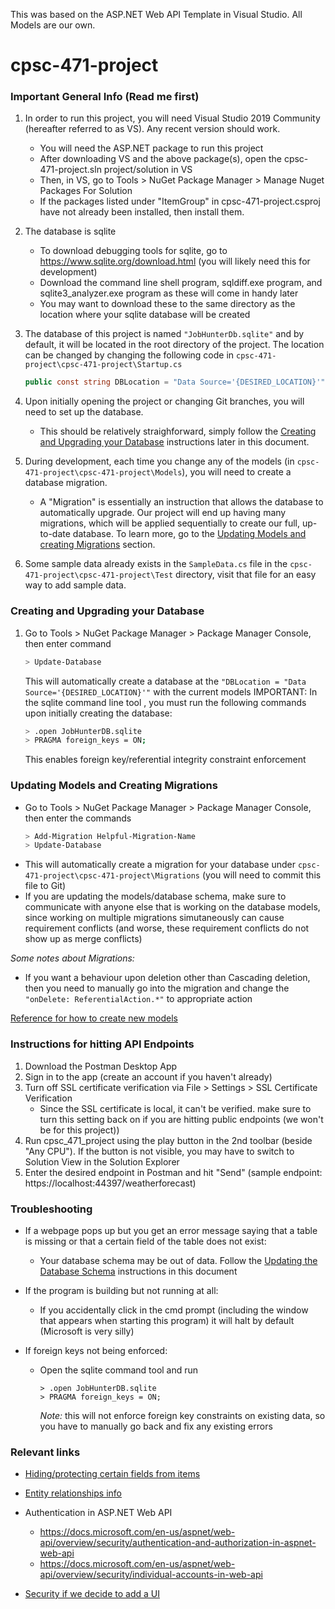 This was based on the <span>ASP.NET</span> Web API Template in Visual Studio. All Models are our own.  
  
# cpsc-471-project

### Important General Info (Read me first)

1. In order to run this project, you will need Visual Studio 2019 Community (hereafter referred to as VS). Any recent version should work.
   - You will need the <span>ASP.NET</span> package to run this project
   - After downloading VS and the above package(s), open the cpsc-471-project.sln project/solution in VS
   - Then, in VS, go to Tools > NuGet Package Manager > Manage Nuget Packages For Solution
   - If the packages listed under "ItemGroup" in cpsc-471-project.csproj have not already been installed, then install them.

2. The database is sqlite
   - To download debugging tools for sqlite, go to https://www.sqlite.org/download.html (you will likely need this for development)
   - Download the command line shell program, sqldiff.exe program, and sqlite3_analyzer.exe program as these will come in handy later
   - You may want to download these to the same directory as the location where your sqlite database will be created

3. The database of this project is named `"JobHunterDb.sqlite"` and by default, it will be located in the root directory of the project.
The location can be changed by changing the following code in `cpsc-471-project\cpsc-471-project\Startup.cs`
   ```cs
   public const string DBLocation = "Data Source='{DESIRED_LOCATION}'"
   ```

4. Upon initially opening the project or changing Git branches, you will need to set up the database.  
   - This should be relatively straighforward, simply follow the [Creating and Upgrading your Database](#Creating-and-Upgrading-your-Database) instructions later in this document.

5. During development, each time you change any of the models (in `cpsc-471-project\cpsc-471-project\Models`), you will need to create a database migration.  
   - A "Migration" is essentially an instruction that allows the database to automatically upgrade. Our project will end up having many migrations,
   which will be applied sequentially to create our full, up-to-date database.
   To learn more, go to the [Updating Models and creating Migrations](#Updating-Models-and-Creating-Migrations) section.

6. Some sample data already exists in the `SampleData.cs` file in the `cpsc-471-project\cpsc-471-project\Test` directory, visit that file for an easy way to add sample data.


### Creating and Upgrading your Database

1. Go to Tools > NuGet Package Manager > Package Manager Console, then enter command
   ```bash
   > Update-Database
   ```
   This will automatically create a database at the `"DBLocation = "Data Source='{DESIRED_LOCATION}'"` with the current models
   IMPORTANT: In the sqlite command line tool , you must run the following commands upon initially creating the database:
   ```bash
   > .open JobHunterDB.sqlite
   > PRAGMA foreign_keys = ON;
   ```
   This enables foreign key/referential integrity constraint enforcement


### Updating Models and Creating Migrations
- Go to Tools > NuGet Package Manager > Package Manager Console, then enter the commands  
   ```bash
   > Add-Migration Helpful-Migration-Name
   > Update-Database
   ```
- This will automatically create a migration for your database under `cpsc-471-project\cpsc-471-project\Migrations` (you will need to commit this file to Git)
- If you are updating the models/database schema, make sure to communicate with anyone else that is working on the database models, since
working on multiple migrations simutaneously can cause requirement conflicts (and worse, these requirement conflicts do not show up as merge conflicts)

_Some notes about Migrations:_
   - If you want a behaviour upon deletion other than Cascading deletion, then you need to manually go into the migration and change the `"onDelete: ReferentialAction.*"` to appropriate action 

[Reference for how to create new models](https://docs.microsoft.com/en-ca/aspnet/core/tutorials/first-web-api?view=aspnetcore-3.1&tabs=visual-studio)

### Instructions for hitting API Endpoints
1. Download the Postman Desktop App
2. Sign in to the app (create an account if you haven't already)
3. Turn off SSL certificate verification via File > Settings > SSL Certificate Verification 
   - Since the SSL certificate is local, it can't be verified. make sure to turn this setting back on if you are hitting public endpoints (we won't be for this project))
4. Run cpsc_471_project using the play button in the 2nd toolbar (beside "Any CPU"). If the button is not visible, you may have to switch to Solution View in the Solution Explorer
5. Enter the desired endpoint in Postman and hit "Send" (sample endpoint: https://localhost:44397/weatherforecast)


### Troubleshooting
- If a webpage pops up but you get an error message saying that a table is missing or that a certain field of the table does not exist:
   - Your database schema may be out of data. Follow the [Updating the Database Schema](#Creating-and-Upgrading-your-Database) instructions in this document

- If the program is building but not running at all:  
   - If you accidentally click in the cmd prompt (including the window that appears when starting this program) it will halt by default (Microsoft is very silly)

- If foreign keys not being enforced:
   - Open the sqlite command tool and run
      ```shell
      > .open JobHunterDB.sqlite
      > PRAGMA foreign_keys = ON;
      ```
      _Note:_ this will not enforce foreign key constraints on existing data, so you have to manually go back and fix any existing errors


### Relevant links
- [Hiding/protecting certain fields from items](
https://docs.microsoft.com/en-us/aspnet/core/tutorials/first-web-api?view=aspnetcore-3.1&tabs=visual-studio#over-post)

- [Entity relationships info](
https://docs.microsoft.com/en-us/ef/core/modeling/relationships)

- Authentication in <span>ASP.NET</span> Web API
   - https://docs.microsoft.com/en-us/aspnet/web-api/overview/security/authentication-and-authorization-in-aspnet-web-api
   - https://docs.microsoft.com/en-us/aspnet/web-api/overview/security/individual-accounts-in-web-api

- [Security if we decide to add a UI](
https://docs.microsoft.com/en-us/aspnet/web-api/overview/security/preventing-cross-site-request-forgery-csrf-attacks)